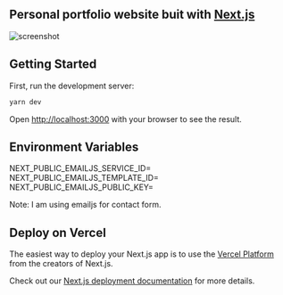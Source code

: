 ## Personal portfolio website buit with [Next.js](https://nextjs.org/)
![screenshot](https://user-images.githubusercontent.com/52210954/194862439-55efd2e6-f60b-4fad-b6b3-41e46806e6c7.png)
## Getting Started

First, run the development server:

```bash
yarn dev
```

Open [http://localhost:3000](http://localhost:3000) with your browser to see the result.

## Environment Variables
NEXT_PUBLIC_EMAILJS_SERVICE_ID=
NEXT_PUBLIC_EMAILJS_TEMPLATE_ID=
NEXT_PUBLIC_EMAILJS_PUBLIC_KEY=

Note: I am using emailjs for contact form.

## Deploy on Vercel

The easiest way to deploy your Next.js app is to use the [Vercel Platform](https://vercel.com/new?utm_medium=default-template&filter=next.js&utm_source=create-next-app&utm_campaign=create-next-app-readme) from the creators of Next.js.

Check out our [Next.js deployment documentation](https://nextjs.org/docs/deployment) for more details.
